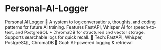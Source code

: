 # Personal-AI-Logger
Personal AI Logger 🚀 A system to log conversations, thoughts, and coding patterns for future AI training. Features FastAPI, Whisper AI for speech-to-text, and PostgreSQL + ChromaDB for structured and vector storage. Supports searchable logs for quick recall.  🔹 Tech: FastAPI, Whisper, PostgreSQL, ChromaDB 🔹 Goal: AI-powered logging &amp; retrieval

